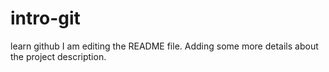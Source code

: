 # intro-git
learn github
I am editing the README file. Adding some more details about the project description.
